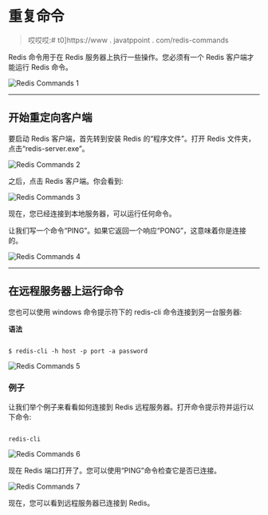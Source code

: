 # 重复命令

> 哎哎哎:# t0]https://www . javatppoint . com/redis-commands

Redis 命令用于在 Redis 服务器上执行一些操作。您必须有一个 Redis 客户端才能运行 Redis 命令。

![Redis Commands 1](../Images/12a335223ef99091e8bc2d690c91c6ed.png)

* * *

## 开始重定向客户端

要启动 Redis 客户端，首先转到安装 Redis 的“程序文件”。打开 Redis 文件夹，点击“redis-server.exe”。

![Redis Commands 2](../Images/ca2e19bbb8324f06efc79bd10f83e401.png)

之后，点击 Redis 客户端。你会看到:

![Redis Commands 3](../Images/54bda34ef74d79bd1f967d0261b5bd7b.png)

现在，您已经连接到本地服务器，可以运行任何命令。

让我们写一个命令“PING”。如果它返回一个响应“PONG”，这意味着你是连接的。

![Redis Commands 4](../Images/40d7e52c3783d8e53ab1de4b492a8441.png)

* * *

## 在远程服务器上运行命令

您也可以使用 windows 命令提示符下的 redis-cli 命令连接到另一台服务器:

**语法**

```

$ redis-cli -h host -p port -a password

```

![Redis Commands 5](../Images/b7d6aaa193c77f8ea9a9213f5d5b867a.png)

### 例子

让我们举个例子来看看如何连接到 Redis 远程服务器。打开命令提示符并运行以下命令:

```

redis-cli 

```

![Redis Commands 6](../Images/80361019d4414917e368068d77180326.png)

现在 Redis 端口打开了。您可以使用“PING”命令检查它是否已连接。

![Redis Commands 7](../Images/012f1364a9bc110446c4712e50c395e2.png)

现在，您可以看到远程服务器已连接到 Redis。